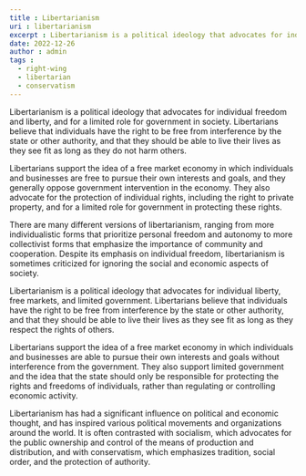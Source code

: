 ```yaml
---
title : Libertarianism
uri : libertarianism
excerpt : Libertarianism is a political ideology that advocates for individual freedom and liberty, and for a limited role for government in society. 
date: 2022-12-26
author : admin
tags : 
  - right-wing
  - libertarian
  - conservatism
---
```



Libertarianism is a political ideology that advocates for individual freedom and liberty, and for a limited role for government in society. Libertarians believe that individuals have the right to be free from interference by the state or other authority, and that they should be able to live their lives as they see fit as long as they do not harm others.

Libertarians support the idea of a free market economy in which individuals and businesses are free to pursue their own interests and goals, and they generally oppose government intervention in the economy. They also advocate for the protection of individual rights, including the right to private property, and for a limited role for government in protecting these rights.

There are many different versions of libertarianism, ranging from more individualistic forms that prioritize personal freedom and autonomy to more collectivist forms that emphasize the importance of community and cooperation. Despite its emphasis on individual freedom, libertarianism is sometimes criticized for ignoring the social and economic aspects of society.

Libertarianism is a political ideology that advocates for individual liberty, free markets, and limited government. Libertarians believe that individuals have the right to be free from interference by the state or other authority, and that they should be able to live their lives as they see fit as long as they respect the rights of others.

Libertarians support the idea of a free market economy in which individuals and businesses are able to pursue their own interests and goals without interference from the government. They also support limited government and the idea that the state should only be responsible for protecting the rights and freedoms of individuals, rather than regulating or controlling economic activity.

Libertarianism has had a significant influence on political and economic thought, and has inspired various political movements and organizations around the world. It is often contrasted with socialism, which advocates for the public ownership and control of the means of production and distribution, and with conservatism, which emphasizes tradition, social order, and the protection of authority.
